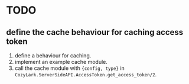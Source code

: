 # TODO

## define the cache behaviour for caching access token

1. define a behaviour for caching.
2. implement an example cache module.
3. call the cache module with `{config, type}` in `CozyLark.ServerSideAPI.AccessToken.get_access_token/2`.
